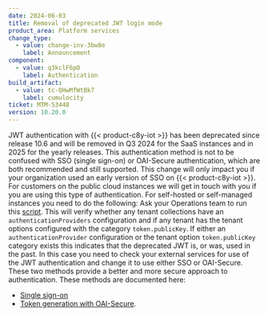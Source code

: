 ```yaml
---
date: 2024-06-03
title: Removal of deprecated JWT login mode
product_area: Platform services
change_type:
  - value: change-inv-3bw8e
    label: Announcement
component:
  - value: q3kclF6pO
    label: Authentication
build_artifact:
  - value: tc-QHwMfWtBk7
    label: cumulocity
ticket: MTM-53448
version: 10.20.0
---
```

JWT authentication with {{< product-c8y-iot >}} has been deprecated since release 10.6 and will be removed in Q3 2024 for the SaaS instances and in 2025 for the yearly releases.
This authentication method is not to be confused with SSO (single sign-on) or OAI-Secure authentication, which are both recommended and still supported.
This change will only impact you if your organization used an early version of SSO on {{< product-c8y-iot >}}.
For customers on the public cloud instances we will get in touch with you if you are using this type of authentication.
For self-hosted or self-managed instances you need to do the following:
Ask your Operations team to run this [script](https://getsupport.softwareag.com/servicedesk/customer/kb/view/429359127). This will verify
whether any tenant collections have an `authenticationProviders` configuration and
if any tenant has the tenant options configured with the category `token.publicKey`.
If either an `authenticationProvider` configuration or the tenant option `token.publicKey` category exists this indicates that the deprecated JWT is, or was, used in the past. In this case you need to check your external services for use of the JWT authentication and change it to use either SSO or OAI-Secure. These two methods provide a better and more secure approach to authentication.
These methods are documented here:
- [Single sign-on](/authentication/sso/#configuration)
- [Token generation with OAI-Secure](/authentication/sso/#configuring-access-tokens).
